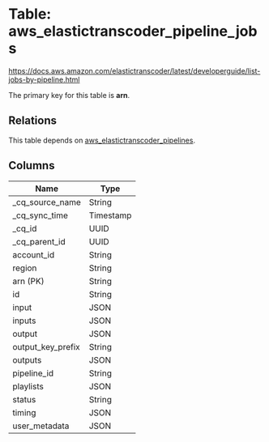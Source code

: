 # Table: aws_elastictranscoder_pipeline_jobs

https://docs.aws.amazon.com/elastictranscoder/latest/developerguide/list-jobs-by-pipeline.html

The primary key for this table is **arn**.

## Relations

This table depends on [aws_elastictranscoder_pipelines](aws_elastictranscoder_pipelines).

## Columns

| Name          | Type          |
| ------------- | ------------- |
|_cq_source_name|String|
|_cq_sync_time|Timestamp|
|_cq_id|UUID|
|_cq_parent_id|UUID|
|account_id|String|
|region|String|
|arn (PK)|String|
|id|String|
|input|JSON|
|inputs|JSON|
|output|JSON|
|output_key_prefix|String|
|outputs|JSON|
|pipeline_id|String|
|playlists|JSON|
|status|String|
|timing|JSON|
|user_metadata|JSON|